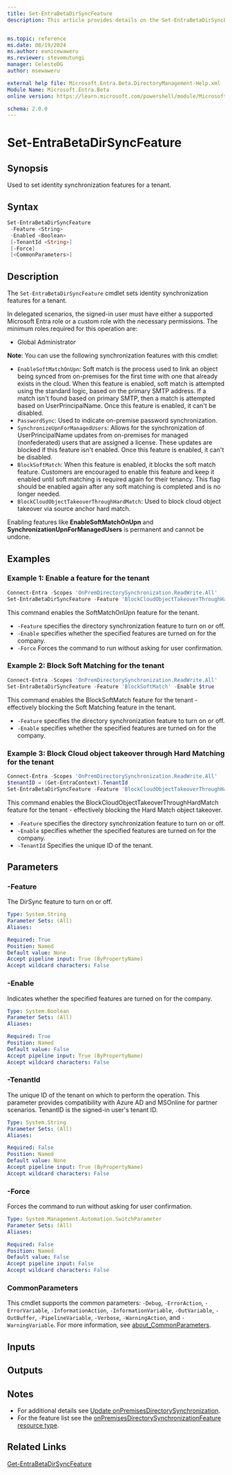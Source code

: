 ```yaml
---
title: Set-EntraBetaDirSyncFeature
description: This article provides details on the Set-EntraBetaDirSyncFeature command.


ms.topic: reference
ms.date: 08/19/2024
ms.author: eunicewaweru
ms.reviewer: stevemutungi
manager: CelesteDG
author: msewaweru

external help file: Microsoft.Entra.Beta.DirectoryManagement-Help.xml
Module Name: Microsoft.Entra.Beta
online version: https://learn.microsoft.com/powershell/module/Microsoft.Entra.Beta/Set-EntraBetaDirSyncFeature

schema: 2.0.0
---
```


# Set-EntraBetaDirSyncFeature

## Synopsis

Used to set identity synchronization features for a tenant.

## Syntax

```powershell
Set-EntraBetaDirSyncFeature
 -Feature <String>
 -Enabled <Boolean>
 [-TenantId <String>]
 [-Force]
 [<CommonParameters>]
```

## Description

The `Set-EntraBetaDirSyncFeature` cmdlet sets identity synchronization features for a tenant.

In delegated scenarios, the signed-in user must have either a supported Microsoft Entra role or a custom role with the necessary permissions. The minimum roles required for this operation are:

- Global Administrator

**Note**: You can use the following synchronization features with this cmdlet:  

- `EnableSoftMatchOnUpn`: Soft match is the process used to link an object being synced from on-premises for the first time with one that already exists in the cloud. When this feature is enabled, soft match is attempted using the standard logic, based on the primary SMTP address. If a match isn't found based on primary SMTP, then a match is attempted based on UserPrincipalName. Once this feature is enabled, it can't be disabled.
- `PasswordSync`: Used to indicate on-premise password synchronization.
- `SynchronizeUpnForManagedUsers`: Allows for the synchronization of UserPrincipalName updates from on-premises for managed (nonfederated) users that are assigned a license. These updates are blocked if this feature isn't enabled. Once this feature is enabled, it can't be disabled.
- `BlockSoftMatch`: When this feature is enabled, it blocks the soft match feature. Customers are encouraged to enable this feature and keep it enabled until soft matching is required again for their tenancy. This flag should be enabled again after any soft matching is completed and is no longer needed.
- `BlockCloudObjectTakeoverThroughHardMatch`: Used to block cloud object takeover via source anchor hard match.

Enabling features like **EnableSoftMatchOnUpn** and **SynchronizationUpnForManagedUsers** is permanent and cannot be undone.

## Examples

### Example 1: Enable a feature for the tenant

```powershell
Connect-Entra -Scopes 'OnPremDirectorySynchronization.ReadWrite.All'
Set-EntraBetaDirSyncFeature -Feature 'BlockCloudObjectTakeoverThroughHardMatch' -Enable $true -Force
```

This command enables the SoftMatchOnUpn feature for the tenant.

- `-Feature` specifies the directory synchronization feature to turn on or off.
- `-Enable` specifies whether the specified features are turned on for the company.
- `-Force` Forces the command to run without asking for user confirmation.

### Example 2: Block Soft Matching for the tenant

```powershell
Connect-Entra -Scopes 'OnPremDirectorySynchronization.ReadWrite.All'
Set-EntraBetaDirSyncFeature -Feature 'BlockSoftMatch' -Enable $true
```

This command enables the BlockSoftMatch feature for the tenant - effectively blocking the Soft Matching feature in the tenant.

- `-Feature` specifies the directory synchronization feature to turn on or off.
- `-Enable` specifies whether the specified features are turned on for the company.

### Example 3: Block Cloud object takeover through Hard Matching for the tenant

```powershell
Connect-Entra -Scopes 'OnPremDirectorySynchronization.ReadWrite.All'
$tenantID = (Get-EntraContext).TenantId
Set-EntraBetaDirSyncFeature -Feature 'BlockCloudObjectTakeoverThroughHardMatch' -Enable $true -TenantId $tenantID -Force
```

This command enables the BlockCloudObjectTakeoverThroughHardMatch feature for the tenant - effectively blocking the Hard Match object takeover.

- `-Feature` specifies the directory synchronization feature to turn on or off.
- `-Enable` specifies whether the specified features are turned on for the company.
- `-TenantId` Specifies the unique ID of the tenant.

## Parameters

### -Feature

The DirSync feature to turn on or off.

```yaml
Type: System.String
Parameter Sets: (All)
Aliases:

Required: True
Position: Named
Default value: None
Accept pipeline input: True (ByPropertyName)
Accept wildcard characters: False
```

### -Enable

Indicates whether the specified features are turned on for the company.

```yaml
Type: System.Boolean
Parameter Sets: (All)
Aliases:

Required: True
Position: Named
Default value: False
Accept pipeline input: True (ByPropertyName)
Accept wildcard characters: False
```

### -TenantId

The unique ID of the tenant on which to perform the operation. This parameter provides compatibility with Azure AD and MSOnline for partner scenarios. TenantID is the signed-in user's tenant ID.

```yaml
Type: System.String
Parameter Sets: (All)
Aliases:

Required: False
Position: Named
Default value: None
Accept pipeline input: True (ByPropertyName)
Accept wildcard characters: False
```

### -Force

Forces the command to run without asking for user confirmation.

```yaml
Type: System.Management.Automation.SwitchParameter
Parameter Sets: (All)
Aliases:

Required: False
Position: Named
Default value: False
Accept pipeline input: False
Accept wildcard characters: False
```

### CommonParameters

This cmdlet supports the common parameters: `-Debug`, `-ErrorAction`, `-ErrorVariable`, `-InformationAction`, `-InformationVariable`, `-OutVariable`, `-OutBuffer`, `-PipelineVariable`, `-Verbose`, `-WarningAction`, and `-WarningVariable`. For more information, see [about_CommonParameters](https://go.microsoft.com/fwlink/?LinkID=113216).

## Inputs

## Outputs

## Notes

- For additional details see [Update onPremisesDirectorySynchronization](https://learn.microsoft.com/graph/api/onpremisesdirectorysynchronization-update).
- For the feature list see the [onPremisesDirectorySynchronizationFeature resource type](https://learn.microsoft.com/graph/api/resources/onpremisesdirectorysynchronizationfeature).

## Related Links

[Get-EntraBetaDirSyncFeature](Get-EntraBetaDirSyncFeature.md)
